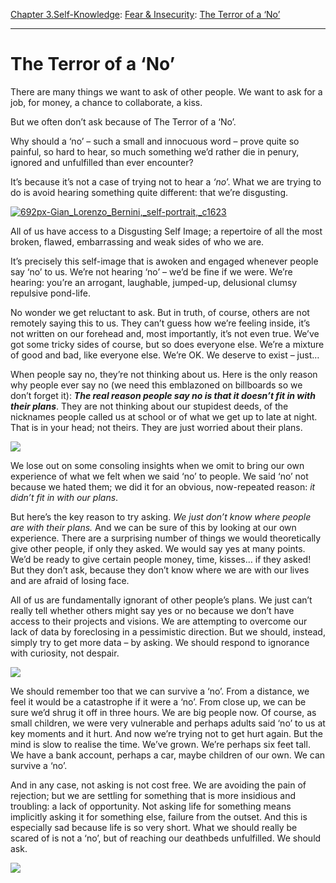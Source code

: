 [Chapter 3.Self-Knowledge](https://www.theschooloflife.com/thebookoflife/category/self-knowledge/): [Fear & Insecurity](https://www.theschooloflife.com/thebookoflife/category/self-knowledge/fear-insecurity/): [The Terror of a ‘No’](https://www.theschooloflife.com/thebookoflife/the-terror-of-a-no/)

* * *

# The Terror of a ‘No’

There are many things we want to ask of other people. We want to ask for a job, for money, a chance to collaborate, a kiss.

But we often don’t ask because of The Terror of a ‘No’.

Why should a ‘no’ – such a small and innocuous word – prove quite so painful, so hard to hear, so much something we’d rather die in penury, ignored and unfulfilled than ever encounter?

It’s because it’s not a case of trying not to hear a _‘no_’. What we are trying to do is avoid hearing something quite different: that we’re disgusting.

[![692px-Gian_Lorenzo_Bernini,_self-portrait,_c1623](https://www.theschooloflife.com/thebookoflife/wp-content/uploads/2017/01/692px-Gian_Lorenzo_Bernini_self-portrait_c1623.jpg)](http://www.thebookoflife.org/wp-content/uploads/2017/01/692px-Gian_Lorenzo_Bernini_self-portrait_c1623.jpg)

All of us have access to a Disgusting Self Image; a repertoire of all the most broken, flawed, embarrassing and weak sides of who we are.

It’s precisely this self-image that is awoken and engaged whenever people say ‘no’ to us. We’re not hearing ‘no’ – we’d be fine if we were. We’re hearing: you’re an arrogant, laughable, jumped-up, delusional clumsy repulsive pond-life.

No wonder we get reluctant to ask. But in truth, of course, others are not remotely saying this to us. They can’t guess how we’re feeling inside, it’s not written on our forehead and, most importantly, it’s not even true. We’ve got some tricky sides of course, but so does everyone else. We’re a mixture of good and bad, like everyone else. We’re OK. We deserve to exist – just…

When people say no, they’re not thinking about us. Here is the only reason why people ever say no (we need this emblazoned on billboards so we don’t forget it): **_The real reason people say no is that it doesn’t fit in with their plans_**. They are not thinking about our stupidest deeds, of the nicknames people called us at school or of what we get up to late at night. That is in your head; not theirs. They are just worried about their plans.

![](https://www.theschooloflife.com/thebookoflife/wp-content/uploads/2017/01/Hoerle_Zeitgenossen-2-1024x619.jpg)

We lose out on some consoling insights when&nbsp;we omit to&nbsp;bring our own experience of what we felt when we said ‘no’ to people. We said ‘no’ not because we hated them; we did it for an obvious, now-repeated reason: _it didn’t fit in with our plans_.

But here’s the key reason to try asking. _We just don’t know where people are with their plans._ And we can be sure of this by looking at our own experience. There are a surprising number of things we would theoretically give other people, if only they asked. We would say yes at many points. We’d be ready to give certain people money, time, kisses… if they asked! But they&nbsp;don’t ask, because they don’t know where we are with our lives and are afraid of losing face.

All of us are fundamentally ignorant of other people’s plans. We just can’t really tell whether others might say yes or no because we don’t have access to their projects and visions. We are attempting to overcome our lack of data by foreclosing in a pessimistic direction. But we should, instead, simply try to get more data – by asking. We should respond to ignorance with curiosity, not despair.

![](https://www.theschooloflife.com/thebookoflife/wp-content/uploads/2017/01/August_Macke_032-1024x679.jpg)

We should remember too that we can survive a ‘no’. From a distance, we feel it would be a catastrophe if it were a ‘no’. From close up, we can be sure we’d shrug it off in three hours. We are big people now. Of course, as small children, we were very vulnerable and perhaps adults said ‘no’ to us at key moments and it hurt. And now we’re trying not to get hurt again. But the mind is slow to realise the time. We’ve grown. We’re perhaps six feet tall. We have a bank account, perhaps a car, maybe children of our own. We can survive a ‘no’.

And in any case, not asking is not cost free. We are avoiding the pain of rejection; but we are settling for something that is more insidious and troubling: a lack of opportunity. Not asking life for something means implicitly asking it for something else, failure from the outset. And this is especially sad because life is so very short. What we should really be scared of is not a ‘no’, but of reaching our deathbeds unfulfilled. We should ask.

[![](https://img.youtube.com/vi/sswopsUW1mQ/0.jpg)](https://www.youtube.com/embed/sswopsUW1mQ '')
